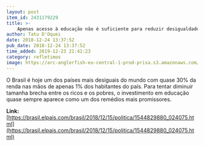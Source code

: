 ```yaml
---
layout: post
item_id: 2431179229
title: >-
    Apenas acesso à educação não é suficiente para reduzir desigualdade no Brasil, diz estudo
author: Tatu D'Oquei
date: 2018-12-24 13:37:52
pub_date: 2018-12-24 13:37:52
time_added: 2019-12-23 21:41:23
category: refletimos
image: https://arc-anglerfish-eu-central-1-prod-prisa.s3.amazonaws.com/public/ZSPWJA5MY32KVANSNCEGU7QOYA.jpg
---
```


O Brasil é hoje um dos países mais desiguais do mundo com quase 30% da renda nas mãos de apenas 1% dos habitantes do país. Para tentar diminuir tamanha brecha entre os ricos e os pobres, o investimento em educação quase sempre aparece como um dos remédios mais promissores.

**Link:** [https://brasil.elpais.com/brasil/2018/12/15/politica/1544829880_024075.html](https://brasil.elpais.com/brasil/2018/12/15/politica/1544829880_024075.html)

